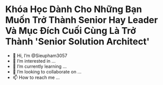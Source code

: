# Khóa Học Dành Cho Những Bạn Muốn Trở Thành Senior Hay Leader Và Mục Đích Cuối Cùng Là Trở Thành 'Senior Solution Architect'

- 👋 Hi, I’m @Sieupham3057
- 👀 I’m interested in ...
- 🌱 I’m currently learning ...
- 💞️ I’m looking to collaborate on ...
- 📫 How to reach me ...

<!---
Sieupham3057/Sieupham3057 is a ✨ special ✨ repository because its `README.md` (this file) appears on your GitHub profile.
You can click the Preview link to take a look at your changes.
--->
